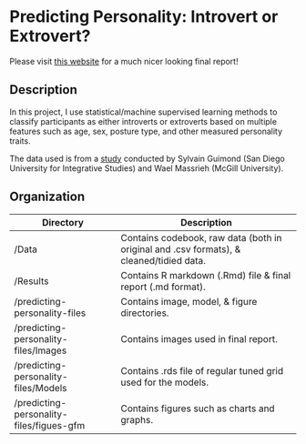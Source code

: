 # Predicting Personality: Introvert or Extrovert?

Please visit [this website](https://giovani-gutierrez.github.io/projects/personality.html) for a much nicer looking final report!

## Description 

In this project, I use statistical/machine supervised learning methods to classify participants as either introverts or extroverts based on multiple features such as age, sex, posture type, and other measured personality traits.

The data used is from a [study](https://journals.plos.org/plosone/article?id=10.1371/journal.pone.0037450) conducted by Sylvain Guimond (San Diego University for Integrative Studies) and Wael Massrieh (McGill University). 

## Organization
| Directory     | Description   |
| ------------- | ------------- |
| /Data     | Contains codebook, raw data (both in original and .csv formats), & cleaned/tidied data. |
| /Results     | Contains R markdown (.Rmd) file & final report (.md format).      |
| /predicting-personality-files | Contains image, model, & figure directories.      |
| /predicting-personality-files/Images | Contains images used in final report.      |
| /predicting-personality-files/Models | Contains .rds file of regular tuned grid used for the models.     |
| /predicting-personality-files/figues-gfm | Contains figures such as charts and graphs.    |

